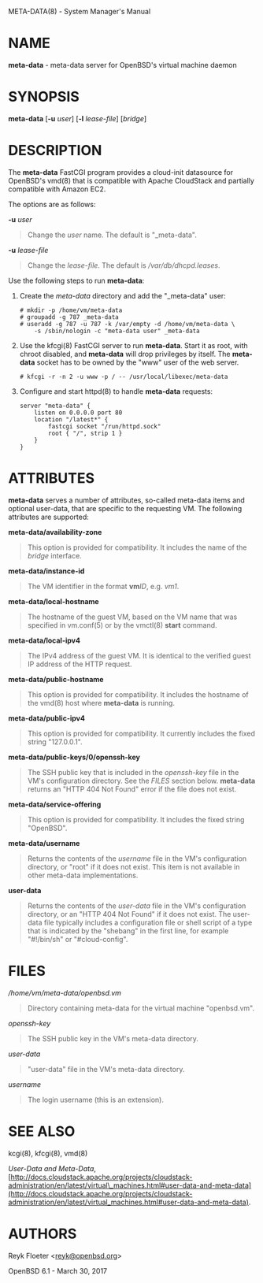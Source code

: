 META-DATA(8) - System Manager's Manual

# NAME

**meta-data** - meta-data server for OpenBSD's virtual machine daemon

# SYNOPSIS

**meta-data**
\[**-u**&nbsp;*user*]
\[**-l**&nbsp;*lease-file*]
\[*bridge*]

# DESCRIPTION

The
**meta-data**
FastCGI program provides a cloud-init datasource for
OpenBSD's
vmd(8)
that is compatible with Apache CloudStack
and partially compatible with Amazon EC2.

The options are as follows:

**-u** *user*

> Change the
> *user*
> name.
> The default is
> "\_meta-data".

**-u** *lease-file*

> Change the
> *lease-file*.
> The default is
> */var/db/dhcpd.leases*.

Use the following steps to run
**meta-data**:

1.	Create the
	*meta-data*
	directory and add the
	"\_meta-data"
	user:

		# mkdir -p /home/vm/meta-data
		# groupadd -g 787 _meta-data
		# useradd -g 787 -u 787 -k /var/empty -d /home/vm/meta-data \
			-s /sbin/nologin -c "meta-data user" _meta-data

2.	Use the
	kfcgi(8)
	FastCGI server to run
	**meta-data**.
	Start it as root, with chroot disabled, and
	**meta-data**
	will drop privileges by itself.
	The
	**meta-data**
	socket has to be owned by the "www" user of the web server.

		# kfcgi -r -n 2 -u www -p / -- /usr/local/libexec/meta-data

3.	Configure and start
	httpd(8)
	to handle
	**meta-data**
	requests:

		server "meta-data" {
			listen on 0.0.0.0 port 80
			location "/latest*" {
				fastcgi socket "/run/httpd.sock"
				root { "/", strip 1 }
			}
		}

# ATTRIBUTES

**meta-data**
serves a number of attributes, so-called meta-data items and optional
user-data, that are specific to the requesting VM.
The following attributes are supported:

**meta-data/availability-zone**

> This option is provided for compatibility.
> It includes the name of the
> *bridge*
> interface.

**meta-data/instance-id**

> The VM identifier in the format
> **vm**&zwnj;*ID*,
> e.g.
> *vm1*.

**meta-data/local-hostname**

> The hostname of the guest VM,
> based on the VM name that was specified in
> vm.conf(5)
> or by the
> vmctl(8)
> **start**
> command.

**meta-data/local-ipv4**

> The IPv4 address of the guest VM.
> It is identical to the verified guest IP address of the HTTP request.

**meta-data/public-hostname**

> This option is provided for compatibility.
> It includes the hostname of the
> vmd(8)
> host where
> **meta-data**
> is running.

**meta-data/public-ipv4**

> This option is provided for compatibility.
> It currently includes the fixed string
> "127.0.0.1".

**meta-data/public-keys/0/openssh-key**

> The SSH public key that is included in the
> *openssh-key*
> file in the VM's configuration directory.
> See the
> *FILES*
> section below.
> **meta-data**
> returns an
> "HTTP 404 Not Found"
> error if the file does not exist.

**meta-data/service-offering**

> This option is provided for compatibility.
> It includes the fixed string
> "OpenBSD".

**meta-data/username**

> Returns the contents of the
> *username*
> file in the VM's configuration directory,
> or
> "root"
> if it does not exist.
> This item is not available in other meta-data implementations.

**user-data**

> Returns the contents of the
> *user-data*
> file in the VM's configuration directory,
> or an
> "HTTP 404 Not Found"
> if it does not exist.
> The user-data file typically includes a configuration file or shell
> script of a type that is indicated by the
> "shebang"
> in the first line, for example
> "#!/bin/sh"
> or
> "#cloud-config".

# FILES

*/home/vm/meta-data/openbsd.vm*

> Directory containing meta-data for the virtual machine
> "openbsd.vm".

*openssh-key*

> The SSH public key in the VM's meta-data directory.

*user-data*

> "user-data" file in the VM's meta-data directory.

*username*

> The login username (this is an extension).

# SEE ALSO

kcgi(8),
kfcgi(8),
vmd(8)

*User-Data and Meta-Data*,
[http://docs.cloudstack.apache.org/projects/cloudstack-administration/en/latest/virtual\_machines.html#user-data-and-meta-data](http://docs.cloudstack.apache.org/projects/cloudstack-administration/en/latest/virtual_machines.html#user-data-and-meta-data).

# AUTHORS

Reyk Floeter &lt;[reyk@openbsd.org](mailto:reyk@openbsd.org)&gt;

OpenBSD 6.1 - March 30, 2017
